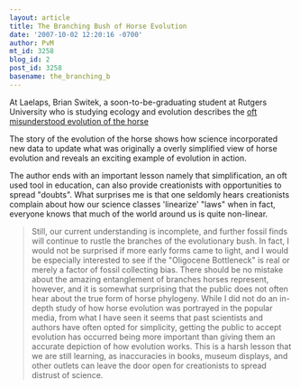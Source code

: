 ```yaml
---
layout: article
title: The Branching Bush of Horse Evolution
date: '2007-10-02 12:20:16 -0700'
author: PvM
mt_id: 3258
blog_id: 2
post_id: 3258
basename: the_branching_b
---
```

At Laelaps, Brian Switek, a soon-to-be-graduating student at Rutgers University who is studying ecology and evolution describes the [oft misunderstood evolution of the horse ](http://laelaps.wordpress.com/2007/09/13/the-branching-bush-of-horse-evolution/)

The story of the evolution of the horse shows how science incorporated new data to update what was originally a overly simplified view of horse evolution and reveals an exciting example of evolution in action.

The author ends with an important lesson namely that simplification, an oft used tool in education, can also provide creationists with opportunities to spread "doubts". What surprises me is that one seldomly hears creationists complain about how our science classes 'linearize' "laws" when in fact, everyone knows that much of the world around us is quite non-linear.

> Still, our current understanding is incomplete, and further fossil finds will continue to rustle the branches of the evolutionary bush. In fact, I would not be surprised if more early forms came to light, and I would be especially interested to see if the "Oligocene Bottleneck" is real or merely a factor of fossil collecting bias. There should be no mistake about the amazing entanglement of branches horses represent, however, and it is somewhat surprising that the public does not often hear about the true form of horse phylogeny. While I did not do an in-depth study of how horse evolution was portrayed in the popular media, from what I have seen it seems that past scientists and authors have often opted for simplicity, getting the public to accept evolution has occurred being more important than giving them an accurate depiction of how evolution works. This is a harsh lesson that we are still learning, as inaccuracies in books, museum displays, and other outlets can leave the door open for creationists to spread distrust of science.

